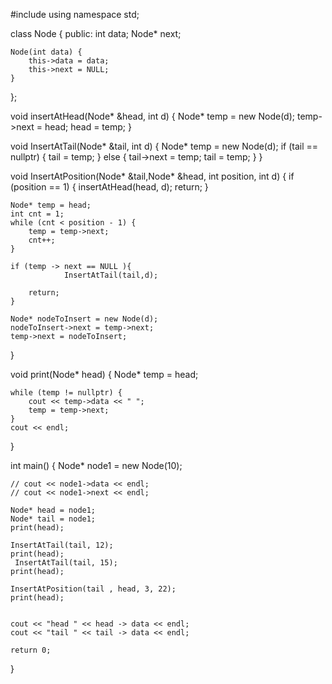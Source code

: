 #include <iostream>
using namespace std;

class Node {
public:
    int data;
    Node* next;
    
    Node(int data) {
        this->data = data;
        this->next = NULL;
    }
};

void insertAtHead(Node* &head, int d) {
    Node* temp = new Node(d);
    temp->next = head;
    head = temp;
}

void InsertAtTail(Node* &tail, int d) {
    Node* temp = new Node(d);
    if (tail == nullptr) {
        tail = temp;
    } else {
        tail->next = temp;
        tail = temp;
    }
}

void InsertAtPosition(Node* &tail,Node* &head, int position, int d) {
    if (position == 1) {
        insertAtHead(head, d);
        return;
    }

    Node* temp = head;
    int cnt = 1;
    while (cnt < position - 1) {
        temp = temp->next;
        cnt++;
    }

    if (temp -> next == NULL ){
                InsertAtTail(tail,d);

        return;
    }

    Node* nodeToInsert = new Node(d);
    nodeToInsert->next = temp->next;
    temp->next = nodeToInsert;
}

void print(Node* head) {
    Node* temp = head;
    
    while (temp != nullptr) {
        cout << temp->data << " ";
        temp = temp->next;
    }
    cout << endl;
}

int main() {
    Node* node1 = new Node(10);

    // cout << node1->data << endl;
    // cout << node1->next << endl;

    Node* head = node1;
    Node* tail = node1;
    print(head);

    InsertAtTail(tail, 12);
    print(head);
     InsertAtTail(tail, 15);
    print(head);

    InsertAtPosition(tail , head, 3, 22);
    print(head);


    cout << "head " << head -> data << endl;
    cout << "tail " << tail -> data << endl;

    return 0;
}
